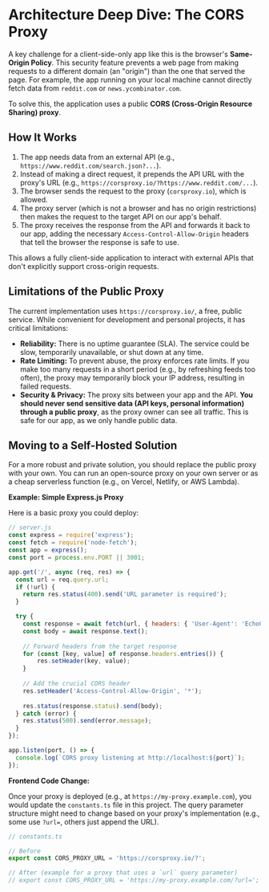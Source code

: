 # Architecture Deep Dive: The CORS Proxy

A key challenge for a client-side-only app like this is the browser's **Same-Origin Policy**. This security feature prevents a web page from making requests to a different domain (an "origin") than the one that served the page. For example, the app running on your local machine cannot directly fetch data from `reddit.com` or `news.ycombinator.com`.

To solve this, the application uses a public **CORS (Cross-Origin Resource Sharing) proxy**.

## How It Works

1.  The app needs data from an external API (e.g., `https://www.reddit.com/search.json?...`).
2.  Instead of making a direct request, it prepends the API URL with the proxy's URL (e.g., `https://corsproxy.io/?https://www.reddit.com/...`).
3.  The browser sends the request to the proxy (`corsproxy.io`), which is allowed.
4.  The proxy server (which is not a browser and has no origin restrictions) then makes the request to the target API on our app's behalf.
5.  The proxy receives the response from the API and forwards it back to our app, adding the necessary `Access-Control-Allow-Origin` headers that tell the browser the response is safe to use.

This allows a fully client-side application to interact with external APIs that don't explicitly support cross-origin requests.

## Limitations of the Public Proxy

The current implementation uses `https://corsproxy.io/`, a free, public service. While convenient for development and personal projects, it has critical limitations:

*   **Reliability:** There is no uptime guarantee (SLA). The service could be slow, temporarily unavailable, or shut down at any time.
*   **Rate Limiting:** To prevent abuse, the proxy enforces rate limits. If you make too many requests in a short period (e.g., by refreshing feeds too often), the proxy may temporarily block your IP address, resulting in failed requests.
*   **Security & Privacy:** The proxy sits between your app and the API. **You should never send sensitive data (API keys, personal information) through a public proxy**, as the proxy owner can see all traffic. This is safe for our app, as we only handle public data.

## Moving to a Self-Hosted Solution

For a more robust and private solution, you should replace the public proxy with your own. You can run an open-source proxy on your own server or as a cheap serverless function (e.g., on Vercel, Netlify, or AWS Lambda).

**Example: Simple Express.js Proxy**

Here is a basic proxy you could deploy:

```javascript
// server.js
const express = require('express');
const fetch = require('node-fetch');
const app = express();
const port = process.env.PORT || 3001;

app.get('/', async (req, res) => {
  const url = req.query.url;
  if (!url) {
    return res.status(400).send('URL parameter is required');
  }

  try {
    const response = await fetch(url, { headers: { 'User-Agent': 'EchoChamber-Proxy/1.0' } });
    const body = await response.text();
    
    // Forward headers from the target response
    for (const [key, value] of response.headers.entries()) {
        res.setHeader(key, value);
    }
    
    // Add the crucial CORS header
    res.setHeader('Access-Control-Allow-Origin', '*');
    
    res.status(response.status).send(body);
  } catch (error) {
    res.status(500).send(error.message);
  }
});

app.listen(port, () => {
  console.log(`CORS proxy listening at http://localhost:${port}`);
});
```

**Frontend Code Change:**

Once your proxy is deployed (e.g., at `https://my-proxy.example.com`), you would update the `constants.ts` file in this project. The query parameter structure might need to change based on your proxy's implementation (e.g., some use `?url=`, others just append the URL).

```typescript
// constants.ts

// Before
export const CORS_PROXY_URL = 'https://corsproxy.io/?';

// After (example for a proxy that uses a `url` query parameter)
// export const CORS_PROXY_URL = 'https://my-proxy.example.com/?url='; 
```

